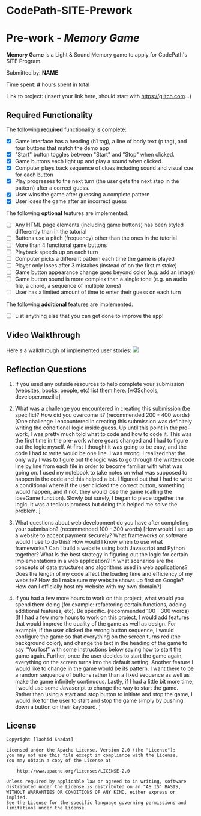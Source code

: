 # CodePath-SITE-Prework
# Pre-work - *Memory Game*

**Memory Game** is a Light & Sound Memory game to apply for CodePath's SITE Program. 

Submitted by: **NAME**

Time spent: **#** hours spent in total

Link to project: (insert your link here, should start with https://glitch.com...)

## Required Functionality

The following **required** functionality is complete:

* [x] Game interface has a heading (h1 tag), a line of body text (p tag), and four buttons that match the demo app
* [x] "Start" button toggles between "Start" and "Stop" when clicked. 
* [x] Game buttons each light up and play a sound when clicked. 
* [x] Computer plays back sequence of clues including sound and visual cue for each button
* [x] Play progresses to the next turn (the user gets the next step in the pattern) after a correct guess. 
* [x] User wins the game after guessing a complete pattern
* [x] User loses the game after an incorrect guess

The following **optional** features are implemented:

* [ ] Any HTML page elements (including game buttons) has been styled differently than in the tutorial
* [ ] Buttons use a pitch (frequency) other than the ones in the tutorial
* [ ] More than 4 functional game buttons
* [ ] Playback speeds up on each turn
* [ ] Computer picks a different pattern each time the game is played
* [ ] Player only loses after 3 mistakes (instead of on the first mistake)
* [ ] Game button appearance change goes beyond color (e.g. add an image)
* [ ] Game button sound is more complex than a single tone (e.g. an audio file, a chord, a sequence of multiple tones)
* [ ] User has a limited amount of time to enter their guess on each turn

The following **additional** features are implemented:

- [ ] List anything else that you can get done to improve the app!

## Video Walkthrough

Here's a walkthrough of implemented user stories:
![](http://g.recordit.co/1eYoGa2MoJ.gif)


## Reflection Questions
1. If you used any outside resources to help complete your submission (websites, books, people, etc) list them here. 
[w3Schools, developer.mozilla]

2. What was a challenge you encountered in creating this submission (be specific)? How did you overcome it? (recommended 200 - 400 words) 
[One challenge I encountered in creating this submission was definitely writing the conditional logic inside guess. Up until this point in the pre-work, I was pretty much told what to code and how to code it. This was the first time in the pre-work where gears changed and I had to figure out the logic myself. At first I thought it was going to be easy, and the code I had to write would be one line. I was wrong. I realized that the only way I was to figure out the logic was to go through the written code line by line from each file in order to become familiar with what was going on. I used my notebook to take notes on what was supposed to happen in the code and this helped a lot. I figured out that I had to write a conditional where if the user clicked the correct button, something would happen, and if not, they would lose the game (calling the loseGame function). Slowly but surely, I began to piece together the logic. It was a tedious process but doing this helped me solve the problem. ]

3. What questions about web development do you have after completing your submission? (recommended 100 - 300 words) 
[How would I set up a website to accept payment securely? What frameworks or software would I use to do this? How would I know when to use what frameworks? Can I build a website using both Javascript and Python together? What is the best strategy in figuring out the logic for certain implementations in a web application? In what scenarios are the concepts of data structures and algorithms used in web applications? Does the length of my code affect the loading time and efficiency of my website? How do I make sure my website shows up first on Google? How can I officially host my website with my own domain?]

4. If you had a few more hours to work on this project, what would you spend them doing (for example: refactoring certain functions, adding additional features, etc). Be specific. (recommended 100 - 300 words) 
[If I had a few more hours to work on this project, I would add features that would improve the quality of the game as well as design. For example, if the user clicked the wrong button sequence, I would configure the game so that everything on the screen turns red (the background color), and change the text in the heading of the game to say “You lost” with some instructions below saying how to start the game again. Further, once the user decides to start the game again, everything on the screen turns into the default setting. Another feature I would like to change in the game would be its pattern. I want there to be a random sequence of buttons rather than a fixed sequence as well as make the game infinitely continuous. Lastly, if I had a little bit more time, I would use some Javascript to change the way to start the game. Rather than using a start and stop button to initiate and stop the game, I would like for the user to start and stop the game simply by pushing down a button on their keyboard. ]



## License

    Copyright [Taohid Shadat]

    Licensed under the Apache License, Version 2.0 (the "License");
    you may not use this file except in compliance with the License.
    You may obtain a copy of the License at

        http://www.apache.org/licenses/LICENSE-2.0

    Unless required by applicable law or agreed to in writing, software
    distributed under the License is distributed on an "AS IS" BASIS,
    WITHOUT WARRANTIES OR CONDITIONS OF ANY KIND, either express or implied.
    See the License for the specific language governing permissions and
    limitations under the License.

